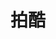 ---
description: 视频编辑、美化。界面简洁清新。
layout: post
results:
- primaryGenreName: Social Networking
  version: '1.2.3'
  artworkUrl100: http://a1729.phobos.apple.com/us/r30/Purple/v4/dc/7f/b3/dc7fb3ad-07df-ee18-1d63-2eb79ece48e0/mzl.lwobtjmd.png
  trackViewUrl: https://itunes.apple.com/cn/app/pai-ku/id794169076?mt=8&uo=4
  artworkUrl60: http://a1587.phobos.apple.com/us/r30/Purple6/v4/5d/71/b6/5d71b6f2-11ce-fd42-8914-f7ce4ae76eb6/app_icon.png
  sellerName: Kunzhou Information Technology (Hangzhou) Co, Ltd.
  supportedDevices:
  - iPodTouchFifthGen
  - iPadThirdGen
  - iPhone-3GS
  - iPodTouchourthGen
  - iPad2Wifi
  - iPhone4S
  - iPodTouchThirdGen
  - iPadFourthGen4G
  - iPadMini
  - iPadFourthGen
  - iPadWifi
  - iPadThirdGen4G
  - iPhone5s
  - iPhone5c
  - iPadMini4G
  - iPhone4
  - iPad3G
  - iPad23G
  - iPhone5
  genres:
  - 社交
  - 摄影与录像
  trackName: 拍酷
  description: '拍酷-手机短视频创作与分享社区

    在拍酷，将有风靡好莱坞的视频拍摄模式和灵动多变的拍摄辅助工具，激发出你前所未有的创作灵感，只需轻松三步就能发布你的大作，让小伙伴们都为你的创意惊叹不已！

    你可以尝试多变的拍摄模式，边拍摄边剪辑，快镜头，慢镜头，倒镜头让你随心变化故事节奏，还能配合背景音乐营造意境丰富的视觉画面；另有绚彩滤镜、镜头切换等多种辅助功能可选，满足你对画面的掌控欲。最重要的是，在拍酷，你能找到新浪微博上的好朋友，和他们一起制作和分享短视频，体验更有趣的社交互动。'
  price: 0
  trackId: 794169076
  releaseDate: '2014-01-24T22:28:15Z'
  screenshotUrls:
  - http://a3.mzstatic.com/us/r30/Purple6/v4/74/6d/5f/746d5fbd-c1e6-6108-4d68-4542715316d1/screen1136x1136.jpeg
  - http://a4.mzstatic.com/us/r30/Purple6/v4/d5/c6/47/d5c6473f-9e61-151c-fa4d-555b0b53c488/screen1136x1136.jpeg
  - http://a3.mzstatic.com/us/r30/Purple6/v4/5a/7e/0c/5a7e0c2f-bb84-41ee-1e41-9aa70f85dd43/screen1136x1136.jpeg
  - http://a2.mzstatic.com/us/r30/Purple6/v4/c5/3c/77/c53c77d1-88b4-0337-8bda-50d80cf2e90c/screen1136x1136.jpeg
  - http://a2.mzstatic.com/us/r30/Purple4/v4/e2/9a/cd/e29acd5b-8d32-ce0b-69a6-1bf4c8ffebc0/screen1136x1136.jpeg
  artistViewUrl: https://itunes.apple.com/cn/artist/kunzhou-information-techonlogy/id794169079?uo=4
  primaryGenreId: 6005
  userRatingCount: 7
  kind: software
  fileSizeBytes: '15046662'
  bundleId: com.kascend.Paiku
  releaseNotes: '#1 优化动态流播放，解决部分视频播放无画面问题。

    #2 修复视频裁剪，配音引起的问题。

    #3 优化拍摄前后台切换。'
  sellerUrl: http://www.paiku.me
  artistName: kunZhou Information Techonlogy(Hangzhou)Co.ltd
  trackCensoredName: 拍酷
  isGameCenterEnabled: false
  contentAdvisoryRating: 12+
  languageCodesISO2A:
  - EN
  - ZH
  trackContentRating: 12+
  features: &a []
  averageUserRating: 4.5
  wrapperType: software
  artworkUrl512: http://a1729.phobos.apple.com/us/r30/Purple/v4/dc/7f/b3/dc7fb3ad-07df-ee18-1d63-2eb79ece48e0/mzl.lwobtjmd.png
  formattedPrice: 免费
  artistId: 794169079
  genreIds:
  - '6005'
  - '6008'
  currency: CNY
  ipadScreenshotUrls: *a
category: 社交
tags: tag1
resultCount: 1
title: 拍酷

---